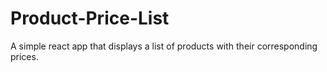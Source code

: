 # Product-Price-List

A simple react app that displays a list of products with their corresponding prices.
